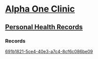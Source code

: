 # [Alpha One Clinic](https://project-deserve.github.io/clinic-alpha-one)
## [Personal Health Records](https://project-deserve.github.io/clinic-alpha-one/Personal%20Health%20Records/)

### Records

[691b1821-5ce4-40e3-a7c4-8cf6c086be09](./691b1821-5ce4-40e3-a7c4-8cf6c086be09)